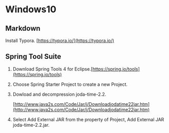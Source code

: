 # Windows10

## Markdown

Install Typora. [https://typora.io/](https://typora.io/)



##  Spring Tool Suite

1. Download Spring Tools 4 for Eclipse.[https://spring.io/tools](https://spring.io/tools)

2. Choose Spring Starter Project to create a new Project.

3. Dowload and decompression joda-time-2.2.

   [http://www.java2s.com/Code/Jar/j/Downloadjodatime22jar.htm](http://www.java2s.com/Code/Jar/j/Downloadjodatime22jar.htm)

4. Select Add External JAR from the property of Project, Add External JAR joda-time-2.2.jar.


